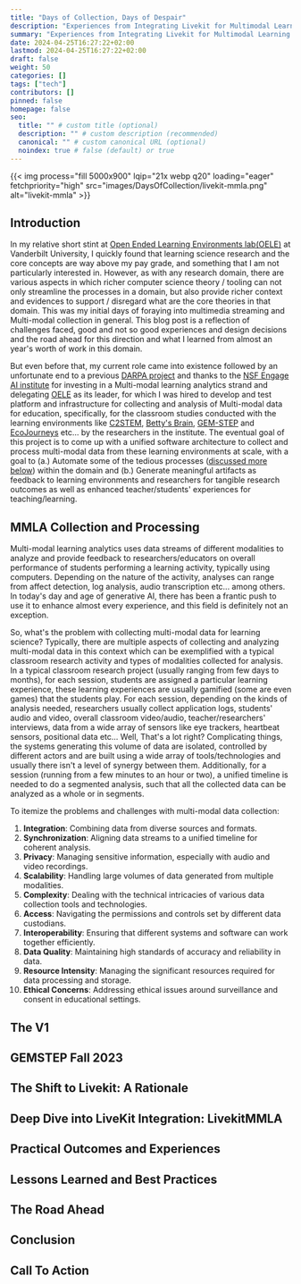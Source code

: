 ```yaml
---
title: "Days of Collection, Days of Despair"
description: "Experiences from Integrating Livekit for Multimodal Learning Analytics Data Collection"
summary: "Experiences from Integrating Livekit for Multimodal Learning Analytics Data Collection"
date: 2024-04-25T16:27:22+02:00
lastmod: 2024-04-25T16:27:22+02:00
draft: false
weight: 50
categories: []
tags: ["tech"]
contributors: []
pinned: false
homepage: false
seo:
  title: "" # custom title (optional)
  description: "" # custom description (recommended)
  canonical: "" # custom canonical URL (optional)
  noindex: true # false (default) or true
---
```

{{< img process="fill 5000x900" lqip="21x webp q20" loading="eager" fetchpriority="high" src="images/DaysOfCollection/livekit-mmla.png" alt="livekit-mmla" >}}

## Introduction
In my relative short stint at [Open Ended Learning Environments lab(OELE)](https://wp0.vanderbilt.edu/oele/) at Vanderbilt University, I quickly found that learning science research and the core concepts are way above my pay grade, and something that I am not particularly interested in. However, as with any research domain, there are various aspects in which richer computer science theory / tooling can not only streamline the processes in a domain, but also provide richer context and evidences to support / disregard what are the core theories in that domain.  This was my initial days of foraying into multimedia streaming and Multi-modal collection in general. This blog post is a reflection of challenges faced, good and not so good experiences and design decisions and the road ahead for this direction and what I learned from almost an year's worth of work in this domain.

But even before that, my current role came into existence followed by an unfortunate end to a previous [DARPA project](https://github.com/symbench) and thanks to the [NSF Engage AI institute](https://engageai.org) for investing in a Multi-modal learning analytics strand and delegating [OELE](https://wp0.vanderbilt.edu/oele/) as its leader, for which I was hired to develop and test platform and infrastructure for collecting and analysis of Multi-modal data for education, specifically, for the classroom studies conducted with the learning environments like [C2STEM](https://www.c2stem.org/), [Betty's Brain](https://news.vanderbilt.edu/2008/03/11/bettys_brain_motivates_learning/), [GEM-STEP](https://embodiedplay.org/) and [EcoJourneys](https://www.intellimedia.ncsu.edu/projects/) etc... by the researchers in the institute. The eventual goal of this project is to come up with a unified software architecture to collect and process multi-modal data from these learning environments at scale, with a goal to (a.) Automate some of the tedious processes ([discussed more below](#mmla-collection-v1)) within the domain and (b.) Generate meaningful artifacts as feedback to learning environments and researchers for tangible research outcomes as well as enhanced teacher/students' experiences for teaching/learning.   

## MMLA Collection and Processing
Multi-modal learning analytics uses data streams of different modalities to analyze and provide feedback to researchers/educators on overall performance of students performing a learning activity, typically using computers. Depending on the nature of the activity, analyses can range from affect detection, log analysis, audio transcription etc... among others. In today's day and age of generative AI, there has been a frantic push to use it to enhance almost every experience, and this field is definitely not an exception. 

So, what's the problem with collecting multi-modal data for learning science? Typically, there are multiple aspects of collecting and analyzing multi-modal data in this context which can be exemplified with a typical classroom research activity and types of modalities collected for analysis. In a typical classroom research project (usually ranging from few days to months), for each session, students are assigned a particular learning experience, these learning experiences are usually gamified (some are even games) that the students play. For each session, depending on the kinds of analysis needed, researchers usually collect application logs, students' audio and video, overall classroom video/audio, teacher/researchers' interviews, data from a wide array of sensors like eye trackers, heartbeat sensors, positional data etc... Well, That's a lot right? Complicating things, the systems generating this volume of data are isolated, controlled by different actors and are built using a wide array of tools/technologies and usually there isn't a level of synergy between them. Additionally, for a session (running from a few minutes to an hour or two), a unified timeline is needed to do a segmented analysis, such that all the collected data can be analyzed as a whole or in segments.

To itemize the problems and challenges with multi-modal data collection:

1. **Integration**: Combining data from diverse sources and formats. 
2. **Synchronization**: Aligning data streams to a unified timeline for coherent analysis.
3. **Privacy**: Managing sensitive information, especially with audio and video recordings.
4. **Scalability**: Handling large volumes of data generated from multiple modalities.
5. **Complexity**: Dealing with the technical intricacies of various data collection tools and technologies.
6. **Access**: Navigating the permissions and controls set by different data custodians.
7. **Interoperability**: Ensuring that different systems and software can work together efficiently.
8. **Data Quality**: Maintaining high standards of accuracy and reliability in data.
9. **Resource Intensity**: Managing the significant resources required for data processing and storage.
10. **Ethical Concerns**: Addressing ethical issues around surveillance and consent in educational settings.



## The V1


## GEMSTEP Fall 2023

## The Shift to Livekit: A Rationale

## Deep Dive into LiveKit Integration: LivekitMMLA

## Practical Outcomes and Experiences

## Lessons Learned and Best Practices

## The Road Ahead

## Conclusion

## Call To Action